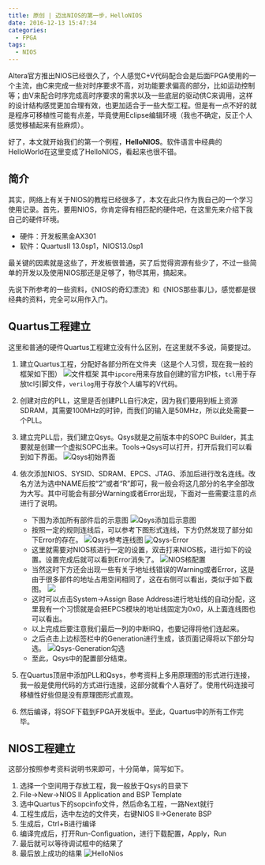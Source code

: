 ```yaml
---
title: 原创 | 迈出NIOS的第一步，HelloNIOS
date: 2016-12-13 15:47:34
categories:
  - FPGA
tags:
  - NIOS
---
```


Altera官方推出NIOS已经很久了，个人感觉C+V代码配合会是后面FPGA使用的一个主流，由C来完成一些对时序要求不高，对功能要求偏高的部分，比如运动控制等；由V来配合时序完成高时序要求的需求以及一些底层的驱动供C来调用，这样的设计结构感觉更加合理有效，也更加适合于一些大型工程。但是有一点不好的就是程序可移植性可能有点差，毕竟使用Eclipse编辑环境（我也不确定，反正个人感觉移植起来有些麻烦）。

好了，本文就开始我们的第一个例程，**HelloNIOS**。软件语言中经典的HelloWorld在这里变成了HelloNIOS，看起来也很不错。

<!--more-->

##  简介

其实，网络上有关于NIOS的教程已经很多了，本文在此只作为我自己的一个学习使用记录。首先，要用NIOS，你肯定得有相匹配的硬件吧，在这里先来介绍下我自己的硬件环境。

* 硬件：开发板黑金AX301
* 软件：QuartusII 13.0sp1，NIOS13.0sp1

最关键的因素就是这些了，开发板很普通，买了后觉得资源有些少了，不过一些简单的开发以及使用NIOS那还是足够了，物尽其用，搞起来。

先说下所参考的一些资料，《NIOS的奇幻漂流》和《NIOS那些事儿》，感觉都是很经典的资料，完全可以用作入门。

## Quartus工程建立

这里和普通的硬件Quartus工程建立没有什么区别，在这里就不多说，简要提过。

1. 建立Quartus工程，分配好各部分所在文件夹（这是个人习惯，现在我一般的框架如下图）
	![文件框架](https://airbird-1252162485.cos.ap-shanghai.myqcloud.com/20160626-folder-struct.png)
	其中`ipcore`用来存放自创建的官方IP核，`tcl`用于存放tcl引脚文件，`verilog`用于存放个人编写的V代码。

2. 创建对应的PLL，这里是否创建PLL自行决定，因为我们要用到板上资源SDRAM，其需要100MHz的时钟，而我们的输入是50MHz，所以此处需要一个PLL。

3. 建立完PLL后，我们建立Qsys。Qsys就是之前版本中的SOPC Builder，其主要就是创建一个虚拟SOPC出来。Tools->Qsys可以打开，打开后我们可以看到如下界面。
	![Qsys初始界面](https://airbird-1252162485.cos.ap-shanghai.myqcloud.com/20160626-qsys-initial.png)

4. 依次添加NIOS、SYSID、SDRAM、EPCS、JTAG、添加后进行改名连线。改名方法为选中NAME后按“2”或者“R”即可，我一般会将这几部分的名字全部改为大写。其中可能会有部分Warning或者Error出现，下面对一些需要注意的点进行了说明。
	* 下图为添加所有部件后的示意图
	![Qsys添加后示意图](https://airbird-1252162485.cos.ap-shanghai.myqcloud.com/20160626-qsys-all.png)
	* 按照一定的规则连线后，可以参考下图形式连线，下方仍然发现了部分如下Error的存在。
	![Qsys参考连线图](https://airbird-1252162485.cos.ap-shanghai.myqcloud.com/20160626-qsys-linked-all.png)
	![Qsys-Error](https://airbird-1252162485.cos.ap-shanghai.myqcloud.com/20160626-qsys-error.png)
	* 这里就需要对NIOS核进行一定的设置，双击打来NIOS核，进行如下的设置。设置完成后就可以看到Error消失了。
	![NIOS核配置](https://airbird-1252162485.cos.ap-shanghai.myqcloud.com/20160626-qsys-nios.png)
	* 当然这时下方还会出现一些有关于地址线错误的Warning或者Error，这是由于很多部件的地址占用空间相同了，这在右侧可以看出，类似于如下截图。
	![](https://airbird-1252162485.cos.ap-shanghai.myqcloud.com/20160626-qsys-error-address.png)
	* 这时可以点击System->Assign Base Address进行地址线的自动分配，这里我有一个习惯就是会把EPCS模块的地址线固定为0x0，从上面连线图也可以看出。
	* 以上完成后要注意我们最后一列的中断IRQ，也要记得将他们连起来。
	* 之后点击上边标签栏中的Generation进行生成，该页面记得将以下部分勾选。
	![Qsys-Generation勾选](https://airbird-1252162485.cos.ap-shanghai.myqcloud.com/20160626-qsys-generation-all.png)
	* 至此，Qsys中的配置部分结束。

5. 在Quartus顶层中添加PLL和Qsys，参考资料上多用原理图的形式进行连接，我一般是使用代码的方式进行连接，这部分就看个人喜好了。使用代码连接可移植性好些但是没有原理图形式直观。

6. 然后编译，将SOF下载到FPGA开发板中。至此，Quartus中的所有工作完毕。

## NIOS工程建立

这部分按照参考资料说明书来即可，十分简单，简写如下。

1. 选择一个空间用于存放工程，我一般放于Qsys的目录下
2. File->New->NIOS II Application and BSP Template
3. 选中Quartus下的sopcinfo文件，然后命名工程，一路Next就行
4. 工程生成后，选中左边的文件夹，右键NIOS II->Generate BSP
5. 生成后，Ctrl+B进行编译
6. 编译完成后，打开Run-Configuation，进行下载配置，Apply，Run
7. 最后就可以等待调试框中的结果了
8. 最后放上成功的结果
	![HelloNios](https://airbird-1252162485.cos.ap-shanghai.myqcloud.com/20160626-nios-hellonios.png)















































